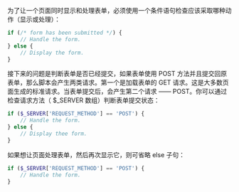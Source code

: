 为了让一个页面同时显示和处理表单，必须使用一个条件语句检查应该采取哪种动作（显示或处理）：

```php
if (/* form has been submitted */) {
    // Handle the form.
} else {
    // Display the form.
}
```

接下来的问题是判断表单是否已经提交，如果表单使用 POST 方法并且提交回原表单，那么脚本会产生两类请求。第一个是加载表单的 GET 请求。这是大多数页面生成的标准请求。当表单提交后，会产生第二个请求 —— POST。你可以通过检查请求方法（ $\_SERVER 数组）判断表单提交状态：

```php
if ($_SERVER['REQUEST_METHOD'] == 'POST') {
    // Handle the form.
} else {
    // Display thee form.
}
```

如果想让页面处理表单，然后再次显示它，则可省略 else 子句：

```php
if ($_SERVER['REQUEST_METHOD'] == 'POST') {
    // Handle the form.
}
```


